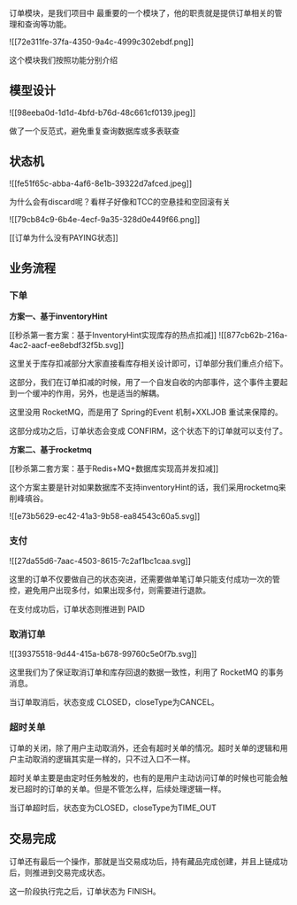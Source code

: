 订单模块，是我们项目中	最重要的一个模块了，他的职责就是提供订单相关的管理和查询等功能。



![[72e311fe-37fa-4350-9a4c-4999c302ebdf.png]]



这个模块我们按照功能分别介绍

## 模型设计
![[98eeba0d-1d1d-4bfd-b76d-48c661cf0139.jpeg]]

做了一个反范式，避免重复查询数据库或多表联查



## 状态机
![[fe51f65c-abba-4af6-8e1b-39322d7afced.jpeg]]

为什么会有discard呢？看样子好像和TCC的空悬挂和空回滚有关



![[79cb84c9-6b4e-4ecf-9a35-328d0e449f66.png]]

[[订单为什么没有PAYING状态]]


## 业务流程
### 下单
**方案一、基于inventoryHint**

[[秒杀第一套方案：基于InventoryHint实现库存的热点扣减]]
![[877cb62b-216a-4ac2-aacf-ee8ebdf32f5b.svg]]

这里关于库存扣减部分大家直接看库存相关设计即可，订单部分我们重点介绍下。



这部分，我们在订单扣减的时候，用了一个自发自收的内部事件，这个事件主要起到一个缓冲的作用，另外，也是适当的解耦。



这里没用 RocketMQ，而是用了 Spring的Event 机制+XXLJOB 重试来保障的。



这部分成功之后，订单状态会变成 CONFIRM，这个状态下的订单就可以支付了。



**方案二、基于rocketmq**

[[秒杀第二套方案：基于Redis+MQ+数据库实现高并发扣减]]

这个方案主要是针对如果数据库不支持inventoryHint的话，我们采用rocketmq来削峰填谷。

![[e73b5629-ec42-41a3-9b58-ea84543c60a5.svg]]

### 支付
![[27da55d6-7aac-4503-8615-7c2af1bc1caa.svg]]



这里的订单不仅要做自己的状态突进，还需要做单笔订单只能支付成功一次的管控，避免用户出现多付，如果出现多付，则需要进行退款。



在支付成功后，订单状态则推进到 PAID



### 取消订单
![[39375518-9d44-415a-b678-99760c5e0f7b.svg]]

这里我们为了保证取消订单和库存回退的数据一致性，利用了 RocketMQ 的事务消息。



当订单取消后，状态变成 CLOSED，closeType为CANCEL。

### 超时关单
订单的关闭，除了用户主动取消外，还会有超时关单的情况。超时关单的逻辑和用户主动取消的逻辑其实是一样的，只不过入口不一样。



超时关单主要是由定时任务触发的，也有的是用户主动访问订单的时候也可能会触发已超时的订单的关单。但是不管怎么样，后续处理逻辑一样。



当订单超时后，状态变为CLOSED，closeType为TIME_OUT

## 交易完成
订单还有最后一个操作，那就是当交易成功后，持有藏品完成创建，并且上链成功后，则推进到交易完成状态。



这一阶段执行完之后，订单状态为 FINISH。

